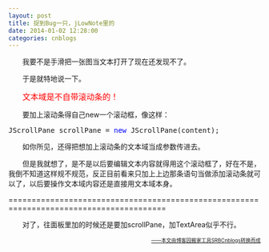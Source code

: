 ```yaml
---
layout: post
title: 捉到Bug一只，jLowNote里的
date: 2014-01-02 12:28:00
categories: cnblogs
---
```


<p>　　我要不是手滑把一张图当文本打开了现在还发现不了。</p>
<p>　　于是就特地说一下。</p>
<p>　　<span style="font-size: 16px; color: #ff0000;">文本域是不自带滚动条的！</span></p>
<p>　　要加上滚动条得自己new一个滚动框，像这样：</p>
<div class="cnblogs_code">
<pre>JScrollPane scrollPane = <span style="color: #0000ff;">new</span> JScrollPane(content);</pre>
</div>
<p>　　如你所见，还得把想加上滚动条的文本域当成参数传进去。</p>
<p>　　但是我就想了，是不是以后要编辑文本内容就得用这个滚动框了，好在不是，我倒不知道这样规不规范，反正目前看来只加上上边那条语句当做添加滚动条就可以了，以后要操作文本域内容还是直接用文本域本身。</p>
<p>========================================================================================</p>
<p>　　对了，往面板里加的时候还是要加scrollPane，加TextArea似乎不行。</p>

<div align=right><a href="https://github.com/mlxy"><font size=1>——本文由博客园搬家工具SRBCnblogs转换而成</font></a></div>